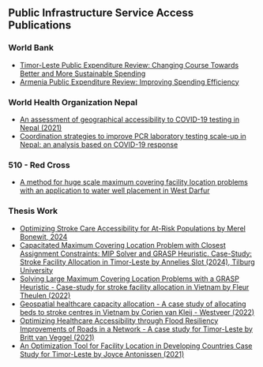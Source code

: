 ## Public Infrastructure Service Access Publications
### World Bank
- [Timor-Leste Public Expenditure Review: Changing Course Towards Better and More Sustainable Spending](https://openknowledge.worldbank.org/entities/publication/cb116c29-e08a-5b49-bc20-00afba7c0291)
- [Armenia Public Expenditure Review: Improving Spending Efficiency](https://github.com/Analytics-for-a-Better-World/Public-Infrastructure-Service-Access/blob/main/publications/ARMENIA%20PUBLIC%20EXPENDITURE%20REVIEW.pdf)
### World Health Organization Nepal
- [An assessment of geographical accessibility to COVID-19 testing in Nepal (2021)](https://www.thelancet.com/journals/lansea/article/PIIS2772-3682(24)00086-6/fulltext)
- [Coordination strategies to improve PCR laboratory testing scale-up in Nepal: an analysis based on COVID-19 response](https://github.com/Analytics-for-a-Better-World/Public-Infrastructure-Service-Access/blob/main/publications/Coordination%20strategies_Nepal.pdf)
### 510 - Red Cross
- [A method for huge scale maximum covering facility location problems with an application to water well placement in West Darfur](https://github.com/Analytics-for-a-Better-World/Public-Infrastructure-Service-Access/blob/main/publications/ClusteringMethod_Sudan.pdf)

### Thesis Work

- [Optimizing Stroke Care Accessibility for At-Risk Populations by Merel Bonewit, 2024](https://github.com/Analytics-for-a-Better-World/Public-Infrastructure-Service-Access/blob/main/publications/Bonewit%2C%20Merel%20Msc.pdf)
- [Capacitated Maximum Covering Location Problem with Closest Assignment Constraints: MIP Solver and GRASP Heuristic. Case-Study: Stroke Facility Allocation in Timor-Leste by Annelies Slot (2024), Tilburg University](https://github.com/Analytics-for-a-Better-World/Public-Infrastructure-Service-Access/blob/main/publications/FinalThesisAnneliesSlot.pdf)
- [Solving Large Maximum Covering Location Problems with a GRASP Heuristic - Case-study for stroke facility allocation in Vietnam by Fleur Theulen (2022)](https://drive.google.com/file/d/14jijFt_QJPSOwHG05rgv847Tg1qHErQD/view)
- [Geospatial healthcare capacity allocation - A case study of allocating beds to stroke centres in Vietnam by Corien van Kleij - Westveer (2022)](https://github.com/Analytics-for-a-Better-World/Public-Infrastructure-Service-Access/blob/main/publications/ThesisCorienWestveer.pdf)
- [Optimizing Healthcare Accessibility through Flood Resiliency Improvements of Roads in a Network - A case study for Timor-Leste by Britt van Veggel (2021)](https://github.com/Analytics-for-a-Better-World/Public-Infrastructure-Service-Access/blob/main/publications/MasterThesis_Britt_van_Veggel.pdf)
- [An Optimization Tool for Facility Location in Developing Countries Case Study for Timor-Leste by Joyce Antonissen (2021)](https://github.com/Analytics-for-a-Better-World/Public-Infrastructure-Service-Access/blob/main/publications/Joyce_Optimisation_Model.pdf)
